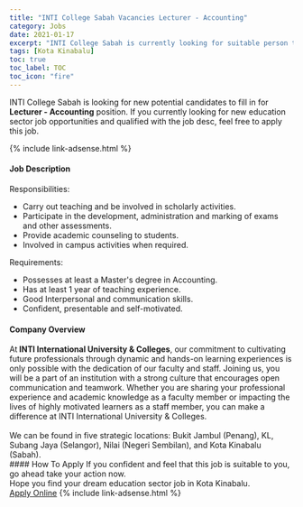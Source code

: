 ```yaml
---
title: "INTI College Sabah Vacancies Lecturer - Accounting" 
category: Jobs 
date: 2021-01-17 
excerpt: "INTI College Sabah is currently looking for suitable person to fill in the Lecturer - Accounting which positioned at Kota Kinabalu" 
tags: [Kota Kinabalu] 
toc: true 
toc_label: TOC 
toc_icon: "fire" 
--- 
```


<p>INTI College Sabah is looking for new potential candidates to fill in for <b>Lecturer - Accounting</b> position. If you currently looking for new education sector job opportunities and qualified with the job desc, feel free to apply this job.
</p>{% include link-adsense.html %} 
 <div><div><h4>Job Description</h4></div><div><div><span><div><div>Responsibilities:</div><ul><li>Carry out teaching and be involved in scholarly activities.</li><li>Participate in the development, administration and marking of exams and other assessments.</li><li>Provide academic counseling to students.</li><li>Involved in campus activities when required.</li></ul><div>Requirements:</div><ul><li>Possesses at least a Master's degree in Accounting.</li><li>Has at least 1 year of teaching experience.</li><li>Good Interpersonal and communication skills.</li><li>Confident, presentable and self-motivated.</li></ul></div></span></div></div></div> 
<div><div><h4>Company Overview</h4></div><div><div><span><div><div>
<div>
		At<strong> INTI International University &amp; Colleges</strong>, our commitment to cultivating future professionals through dynamic and hands-on learning experiences is only possible with the dedication of our faculty and staff. Joining us, you will be a part of an institution with a strong culture that encourages open communication and teamwork. Whether you are sharing your professional experience and academic knowledge as a faculty member or impacting the lives of highly motivated learners as a staff member, you can make a difference at INTI International University &amp; Colleges.&#160;<br>
<br>
		We can be found in five strategic locations: Bukit Jambul (Penang), KL, Subang Jaya (Selangor), Nilai (Negeri Sembilan), and Kota Kinabalu (Sabah).&#160;</div>
</div></div></span></div></div></div> 
#### How To Apply 
If you confident and feel that this job is suitable to you, go ahead take your action now. <br/> 
Hope you find your dream education sector job in Kota Kinabalu. <br/> 
<a href="https://www.jobstreet.com.my/en/job/lecturer-accounting-4464694?jobId=jobstreet-my-job-4464694&sectionRank=19&token=0~90d69b3a-d146-4eb8-a346-26905acbe071&fr=SRP%20View%20In%20New%20Ta" class="btn btn--info" target="_blank" rel="nofollow noopenner">Apply Online</a> 
{% include link-adsense.html %} 